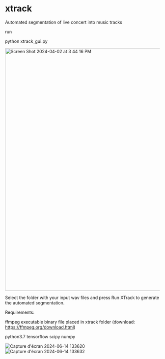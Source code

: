 # xtrack
Automated segmentation of live concert into music tracks


run

python xtrack_gui.py 

<img width="789" alt="Screen Shot 2024-04-02 at 3 44 16 PM" src="https://github.com/FlorianColombo/xtrack/assets/22098979/761e76b8-3427-4e6d-abdc-111fc3a21a1c">

Select the folder with your input wav files and press Run XTrack to generate the automated segmentation.

Requirements:

ffmpeg executable binary file placed in xtrack folder (download: https://ffmpeg.org/download.html)

python3.7
tensorflow
scipy
numpy

![Capture d'écran 2024-06-14 133620](https://github.com/FlorianColombo/xtrack/assets/22098979/26c73d68-5620-4969-8c21-d736380cb2d9)
![Capture d'écran 2024-06-14 133632](https://github.com/FlorianColombo/xtrack/assets/22098979/fbb751dc-10ca-4d92-b396-6d359ddaa655)

